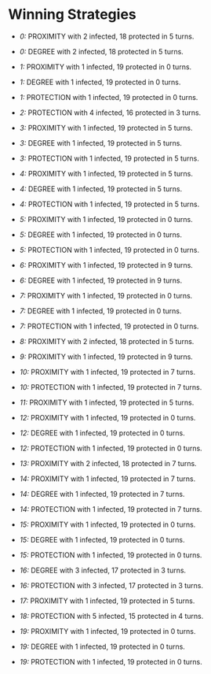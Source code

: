 # Winning Strategies

* _0:_ PROXIMITY with 2 infected, 18 protected in 5 turns.


* _0:_ DEGREE with 2 infected, 18 protected in 5 turns.


* _1:_ PROXIMITY with 1 infected, 19 protected in 0 turns.


* _1:_ DEGREE with 1 infected, 19 protected in 0 turns.


* _1:_ PROTECTION with 1 infected, 19 protected in 0 turns.


* _2:_ PROTECTION with 4 infected, 16 protected in 3 turns.


* _3:_ PROXIMITY with 1 infected, 19 protected in 5 turns.


* _3:_ DEGREE with 1 infected, 19 protected in 5 turns.


* _3:_ PROTECTION with 1 infected, 19 protected in 5 turns.


* _4:_ PROXIMITY with 1 infected, 19 protected in 5 turns.


* _4:_ DEGREE with 1 infected, 19 protected in 5 turns.


* _4:_ PROTECTION with 1 infected, 19 protected in 5 turns.


* _5:_ PROXIMITY with 1 infected, 19 protected in 0 turns.


* _5:_ DEGREE with 1 infected, 19 protected in 0 turns.


* _5:_ PROTECTION with 1 infected, 19 protected in 0 turns.


* _6:_ PROXIMITY with 1 infected, 19 protected in 9 turns.


* _6:_ DEGREE with 1 infected, 19 protected in 9 turns.


* _7:_ PROXIMITY with 1 infected, 19 protected in 0 turns.


* _7:_ DEGREE with 1 infected, 19 protected in 0 turns.


* _7:_ PROTECTION with 1 infected, 19 protected in 0 turns.


* _8:_ PROXIMITY with 2 infected, 18 protected in 5 turns.


* _9:_ PROXIMITY with 1 infected, 19 protected in 9 turns.


* _10:_ PROXIMITY with 1 infected, 19 protected in 7 turns.


* _10:_ PROTECTION with 1 infected, 19 protected in 7 turns.


* _11:_ PROXIMITY with 1 infected, 19 protected in 5 turns.


* _12:_ PROXIMITY with 1 infected, 19 protected in 0 turns.


* _12:_ DEGREE with 1 infected, 19 protected in 0 turns.


* _12:_ PROTECTION with 1 infected, 19 protected in 0 turns.


* _13:_ PROXIMITY with 2 infected, 18 protected in 7 turns.


* _14:_ PROXIMITY with 1 infected, 19 protected in 7 turns.


* _14:_ DEGREE with 1 infected, 19 protected in 7 turns.


* _14:_ PROTECTION with 1 infected, 19 protected in 7 turns.


* _15:_ PROXIMITY with 1 infected, 19 protected in 0 turns.


* _15:_ DEGREE with 1 infected, 19 protected in 0 turns.


* _15:_ PROTECTION with 1 infected, 19 protected in 0 turns.


* _16:_ DEGREE with 3 infected, 17 protected in 3 turns.


* _16:_ PROTECTION with 3 infected, 17 protected in 3 turns.


* _17:_ PROXIMITY with 1 infected, 19 protected in 5 turns.


* _18:_ PROTECTION with 5 infected, 15 protected in 4 turns.


* _19:_ PROXIMITY with 1 infected, 19 protected in 0 turns.


* _19:_ DEGREE with 1 infected, 19 protected in 0 turns.


* _19:_ PROTECTION with 1 infected, 19 protected in 0 turns.


